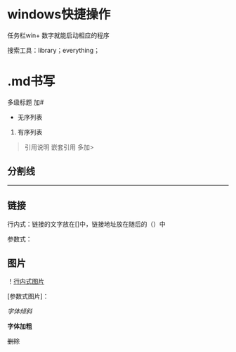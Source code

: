 # windows快捷操作
任务栏win+ 数字就能启动相应的程序

搜索工具：library；everything；

# .md书写
多级标题 加#

* 无序列表

1. 有序列表

> 引用说明
嵌套引用 多加\>

## 分割线 
--- 
## 链接 
行内式：链接的文字放在[]中，链接地址放在随后的（）中

参数式：

## 图片
！[行内式图片]()

[参数式图片]：

*字体倾斜*

__字体加粗__

~~删除~~

